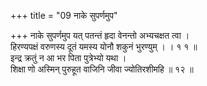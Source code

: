 +++
title = "09 नाके सुपर्णमुप"

+++
नाके सुपर्णमुप यत् पतन्तं हृदा वेनन्तो अभ्यचक्षत त्वा ।  
हिरण्यपक्षं वरुणस्य दूतं यमस्य योनौ शकुनं भुरण्युम् । । १ १ ॥  
इन्द्र क्रतुं न आ भर पिता पुत्रेभ्यो यथा ।  
शिक्षा णो अस्मिन् पुरुहूत वाजिनि जीवा ज्योतिरशीमहि ॥ १२ ॥